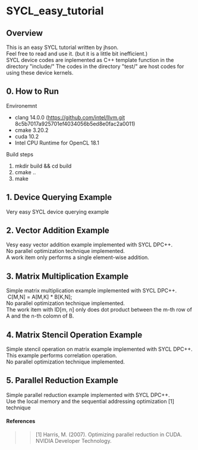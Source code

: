 # SYCL_easy_tutorial

## Overview
This is an easy SYCL tutorial written by jhson.  
Feel free to read and use it. (but it is a little bit inefficient.)  
SYCL device codes are inplemented as C++ template function in the directory "include/"
The codes in the directory "test/" are host codes for using these device kernels.

## 0. How to Run
Environemnt
- clang 14.0.0 (https://github.com/intel/llvm.git 8c5b7017a925701ef4034056b5ed8e0fac2a0011)
- cmake 3.20.2
- cuda 10.2
- Intel CPU Runtime for OpenCL 18.1
  
Build steps
1. mkdir build && cd build
2. cmake ..
3. make

## 1. Device Querying Example
Very easy SYCL device querying example   
  
  
## 2. Vector Addition Example
Vesy easy vector addition example implemented with SYCL DPC++.    
No parallel optimization technique implemented.    
A work item only performs a single element-wise addition.  
    
## 3. Matrix Multiplication Example
Simple matrix multiplication example implemented with SYCL DPC++.  
&nbsp;C[M,N] = A[M,K] * B[K,N];  
No parallel optimization technique implemented.    
The work item with ID[m, n] only does dot product between the m-th row of A and the n-th colomn of B.   
  
## 4. Matrix Stencil Operation Example
Simple stencil operation on matrix example implemented with SYCL DPC++.  
This example performs correlation operation.  
No parallel optimization technique implemented.    

## 5. Parallel Reduction Example
Simple parallel reduction example implemented with SYCL DPC++.  
Use the local memory and the sequential addressing optimization [1] technique


#### References
>> [1] Harris, M. (2007). Optimizing parallel reduction in CUDA. NVIDIA Developer Technology.